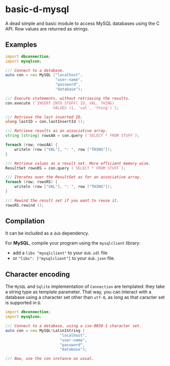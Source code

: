 # basic-d-mysql

A dead simple and basic module to access MySQL databases using the C API. 
Row values are returned as strings.

## Examples

```d
import dbconnection;
import mysqlcon;

/// Connect to a database. 
auto con = new MySQL ("localhost", 
                      "user-name",
                      "password",
                      "database");

/// Execute statements, without retrieving the results.
con.execute (`INSERT INTO STUFF( ID, VAL, THING)
                     VALUES (1, 'val', 'thing')`);

/// Retrieve the last inserted ID.
ulong lastID = con.lastInsertId ();

/// Retrieve results as an associative array.
string [string] rowsAA = con.query (`SELECT * FROM STUFF`);

foreach (row; rowsAA) {
    writeln (row ["VAL"], ": ", row ["THING"]);
}

/// Retrieve values as a result set. More efficient memory wise.
ResultSet rowsRS = con.query (`SELECT * FROM STUFF`);

/// Iterates over the ResultSet as for an associative array.
foreach (row; rowsRS) {
    writeln (row ["VAL"], ": ", row ["THING"]);
}

/// Rewind the result set if you want to reuse it.
rowsRS.rewind ();
```

## Compilation
It can be included as a `dub` dependency.

For **MySQL**, compile your program using the `mysqlclient` library: 
- add a `libs "mysqlclient"` to your `dub.sdl` file
- or `"libs": ["mysqlclient"]` to your `dub.json` file.

## Character encoding
The  `MySQL` and `Sqlite` implementation of `Connection` are templated: 
they take a string type as template parameter. 
That way, you can interact with a database using a character set other than `utf-8`, as long as that caracter set is supported in `D`.

```d
import dbconnection;
import mysqlcon;

/// Connect to a database, using a iso-8859-1 character set.
auto con = new MySQL!Latin1String (
                        "localhost", 
                        "user-name",
                        "password",
                        "database");

/// Now, use the con instance as usual.
```
